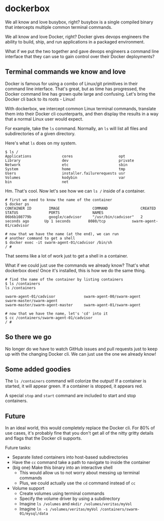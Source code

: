 # dockerbox
We all know and love busybox, right? busybox is a single compiled
binary that intercepts multiple common terminal commands.

We all know and love Docker, right? Docker gives devops engineers the
ability to build, ship, and run applications in a packaged environment.

What if we put the two together and gave devops engineers a command
line interface that they can use to gain control over their Docker
deployments?

## Terminal commands we know and love
Docker is famous for using a combo of Linux/git primitives in their
command line interface. That's great, but as time has progressed,
the Docker command line has grown quite large and confusing. Let's
bring the Docker cli back to its roots - Linux!

With dockerbox, we intercept common Linux terminal commands, translate
them into their Docker cli counterparts, and then display the results
in a way that a normal Linux user would expect.

For example, take the `ls` command. Normally, an `ls` will list all
files and subdirectories of a given directory.

Here's what `ls` does on my system.

```
$ ls /
Applications              cores                     opt
Library                   dev                       private
Network                   etc                       sbin
System                    home                      tmp
Users                     installer.failurerequests usr
Volumes                   kodybin                   var
bin                       net
```

Hm. That's cool. Now let's see how we can `ls /` inside of a
container.

```
# first we need to know the name of the container
$ docker ps
CONTAINER ID        IMAGE               COMMAND               CREATED             STATUS              PORTS               NAMES
06b6b108779b        google/cadvisor     "/usr/bin/cadvisor"   2 seconds ago       Up 1 seconds        8080/tcp            swarm-agent-01/cadvisor

# now that we have the name (at the end), we can run
# another command to get a shell
$ docker exec -it swarm-agent-01/cadvisor /bin/sh
/ #
```

That seems like a lot of work just to get a shell in a container.

What if we could just use the commands we already know? That's what
dockerbox does! Once it's installed, this is how we do the same thing.

```
# find the name of the container by listing containers
$ ls /containers
ls /containers

swarm-agent-01/cadvisor             swarm-agent-00/swarm-agent     swarm-master/swarm-agent
swarm-master/swarm-agent-master     swarm-agent-01/swarm-agent

# now that we have the name, let's 'cd' into it
$ cc /containers/swarm-agent-01/cadvisor
/ #
```

## So there we go
No longer do we have to watch GitHub issues and pull requests just to
keep up with the changing Docker cli. We can just use the one we
already know!

## Some added goodies
The `ls /containers` command will colorize the output! If a container
is started, it will appear green. If a container is stopped, it
appears red.

A special `stop` and `start` command are included to start and stop
containers.

## Future
In an ideal world, this would completely replace the Docker cli.
For 80% of use cases, it's probably fine that you don't get all of
the nitty gritty details and flags that the Docker cli supports.

Future tasks:

* Separate listed containers into host-based subdirectories
* Have the `cc` command take a path to navigate to inside the container
* (big one) Make this binary into an interactive shell
  * This would allow us to not worry about messing up terminal
  commands
  * Plus, we could actually use the `cd` command instead of `cc`
* Volume support
  * Create volumes using terminal commands
  * Specify the volume driver by using a subdirectory
  * Imagine `ls /volumes` and `mkdir /volumes/veritas/myVol`
  * Imagine `ln -s /volumes/veritas/myVol
  /containers/swarm-01/mysql/data`
